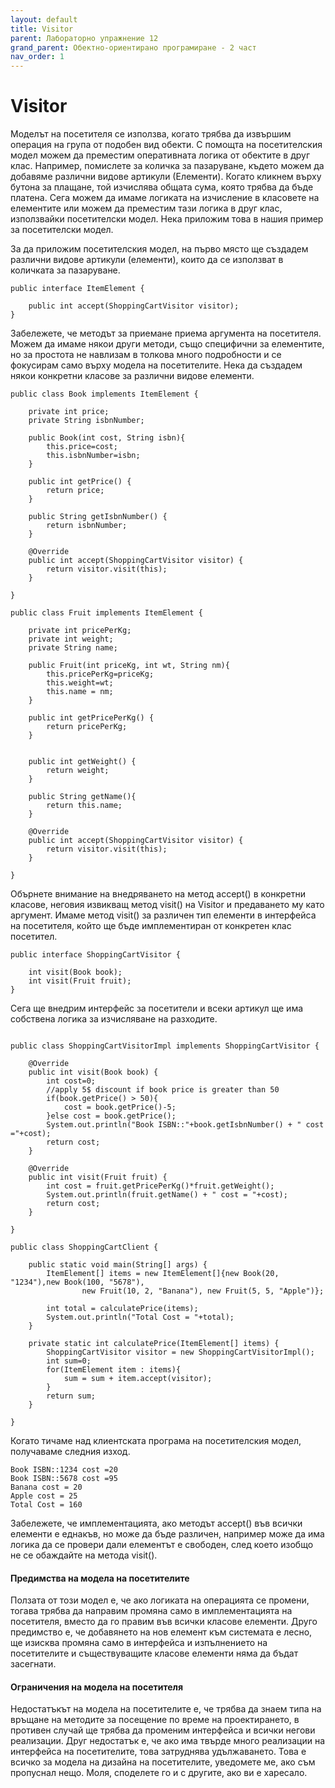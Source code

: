 ```yaml
---
layout: default
title: Visitor
parent: Лабораторно упражнение 12
grand_parent: Обектно-ориентирано програмиране - 2 част
nav_order: 1
---
```


# Visitor

Моделът на посетителя се използва, когато трябва да извършим операция на група от подобен вид обекти. С помощта на посетителския модел можем да преместим оперативната логика от обектите в друг клас. Например, помислете за количка за пазаруване, където можем да добавяме различни видове артикули (Елементи). Когато кликнем върху бутона за плащане, той изчислява общата сума, която трябва да бъде платена. Сега можем да имаме логиката на изчисление в класовете на елементите или можем да преместим тази логика в друг клас, използвайки посетителски модел. Нека приложим това в нашия пример за посетителски модел.

За да приложим посетителския модел, на първо място ще създадем различни видове артикули (елементи), които да се използват в количката за пазаруване.

```
public interface ItemElement {

	public int accept(ShoppingCartVisitor visitor);
}
```

Забележете, че методът за приемане приема аргумента на посетителя. Можем да имаме някои други методи, също специфични за елементите, но за простота не навлизам в толкова много подробности и се фокусирам само върху модела на посетителите. Нека да създадем някои конкретни класове за различни видове елементи.

```
public class Book implements ItemElement {

	private int price;
	private String isbnNumber;
	
	public Book(int cost, String isbn){
		this.price=cost;
		this.isbnNumber=isbn;
	}
	
	public int getPrice() {
		return price;
	}

	public String getIsbnNumber() {
		return isbnNumber;
	}

	@Override
	public int accept(ShoppingCartVisitor visitor) {
		return visitor.visit(this);
	}

}
```

```
public class Fruit implements ItemElement {
	
	private int pricePerKg;
	private int weight;
	private String name;
	
	public Fruit(int priceKg, int wt, String nm){
		this.pricePerKg=priceKg;
		this.weight=wt;
		this.name = nm;
	}
	
	public int getPricePerKg() {
		return pricePerKg;
	}


	public int getWeight() {
		return weight;
	}

	public String getName(){
		return this.name;
	}
	
	@Override
	public int accept(ShoppingCartVisitor visitor) {
		return visitor.visit(this);
	}

}
```

Обърнете внимание на внедряването на метод accept() в конкретни класове, неговия извикващ метод visit() на Visitor и предаването му като аргумент. Имаме метод visit() за различен тип елементи в интерфейса на посетителя, който ще бъде имплементиран от конкретен клас посетител.

```
public interface ShoppingCartVisitor {

	int visit(Book book);
	int visit(Fruit fruit);
}
```

Сега ще внедрим интерфейс за посетители и всеки артикул ще има собствена логика за изчисляване на разходите.

```

public class ShoppingCartVisitorImpl implements ShoppingCartVisitor {

	@Override
	public int visit(Book book) {
		int cost=0;
		//apply 5$ discount if book price is greater than 50
		if(book.getPrice() > 50){
			cost = book.getPrice()-5;
		}else cost = book.getPrice();
		System.out.println("Book ISBN::"+book.getIsbnNumber() + " cost ="+cost);
		return cost;
	}

	@Override
	public int visit(Fruit fruit) {
		int cost = fruit.getPricePerKg()*fruit.getWeight();
		System.out.println(fruit.getName() + " cost = "+cost);
		return cost;
	}

}
```

```
public class ShoppingCartClient {

	public static void main(String[] args) {
		ItemElement[] items = new ItemElement[]{new Book(20, "1234"),new Book(100, "5678"),
				new Fruit(10, 2, "Banana"), new Fruit(5, 5, "Apple")};
		
		int total = calculatePrice(items);
		System.out.println("Total Cost = "+total);
	}

	private static int calculatePrice(ItemElement[] items) {
		ShoppingCartVisitor visitor = new ShoppingCartVisitorImpl();
		int sum=0;
		for(ItemElement item : items){
			sum = sum + item.accept(visitor);
		}
		return sum;
	}

}
```

Когато тичаме над клиентската програма на посетителския модел, получаваме следния изход.

```
Book ISBN::1234 cost =20
Book ISBN::5678 cost =95
Banana cost = 20
Apple cost = 25
Total Cost = 160
```

Забележете, че имплементацията, ако методът accept() във всички елементи е еднакъв, но може да бъде различен, например може да има логика да се провери дали елементът е свободен, след което изобщо не се обаждайте на метода visit().

#### Предимства на модела на посетителите

Ползата от този модел е, че ако логиката на операцията се промени, тогава трябва да направим промяна само в имплементацията на посетителя, вместо да го правим във всички класове елементи. Друго предимство е, че добавянето на нов елемент към системата е лесно, ще изисква промяна само в интерфейса и изпълнението на посетителите и съществуващите класове елементи няма да бъдат засегнати.

#### Ограничения на модела на посетителя

Недостатъкът на модела на посетителите е, че трябва да знаем типа на връщане на методите за посещение по време на проектирането, в противен случай ще трябва да променим интерфейса и всички негови реализации. Друг недостатък е, че ако има твърде много реализации на интерфейса на посетителите, това затруднява удължаването. Това е всичко за модела на дизайна на посетителите, уведомете ме, ако съм пропуснал нещо. Моля, споделете го и с другите, ако ви е харесало.
